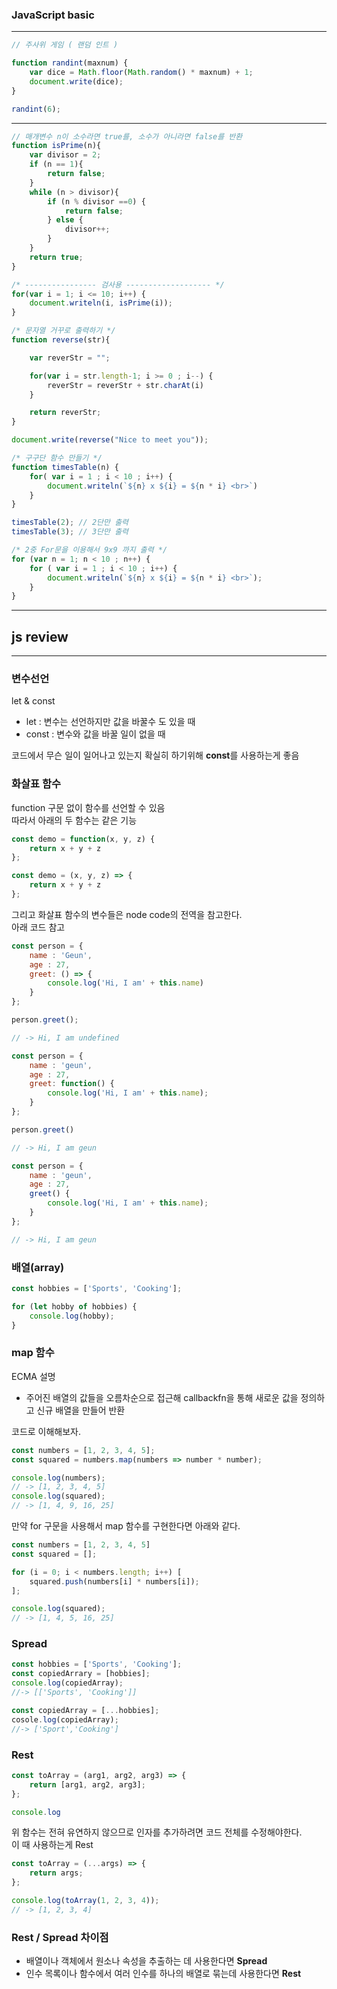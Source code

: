 ### JavaScript basic

---


```js
// 주사위 게임 ( 랜덤 인트 )

function randint(maxnum) {
    var dice = Math.floor(Math.random() * maxnum) + 1;
    document.write(dice);
}

randint(6);
```

---

```js
// 매개변수 n이 소수라면 true를, 소수가 아니라면 false를 반환
function isPrime(n){
    var divisor = 2;
    if (n == 1){
        return false;
    }
    while (n > divisor){
        if (n % divisor ==0) {
            return false;
        } else {
            divisor++;
        }
    }
    return true;
}

/* ---------------- 검사용 ------------------- */
for(var i = 1; i <= 10; i++) {
    document.writeln(i, isPrime(i));
}
```

```js
/* 문자열 거꾸로 출력하기 */
function reverse(str){

    var reverStr = "";

    for(var i = str.length-1; i >= 0 ; i--) {
        reverStr = reverStr + str.charAt(i)
    }

    return reverStr;
}

document.write(reverse("Nice to meet you"));
```

```js
/* 구구단 함수 만들기 */
function timesTable(n) {
    for( var i = 1 ; i < 10 ; i++) {
        document.writeln(`${n} x ${i} = ${n * i} <br>`)
    }
}

timesTable(2); // 2단만 출력
timesTable(3); // 3단만 출력
```

```js
/* 2중 For문을 이용해서 9x9 까지 출력 */
for (var n = 1; n < 10 ; n++) {
    for ( var i = 1 ; i < 10 ; i++) {
        document.writeln(`${n} x ${i} = ${n * i} <br>`);
    }
}
```

---

## js review

---
### 변수선언

let & const

- let : 변수는 선언하지만 값을 바꿀수 도 있을 때
- const : 변수와 값을 바꿀 일이 없을 때

코드에서 무슨 일이 일어나고 있는지 확실히 하기위해 **const**를 사용하는게 좋음

### 화살표 함수

function 구문 없이 함수를 선언할 수 있음  
따라서 아래의 두 함수는 같은 기능
```js
const demo = function(x, y, z) {
    return x + y + z
};

const demo = (x, y, z) => {
    return x + y + z
};
```

그리고 화살표 함수의 변수들은 node code의 전역을 참고한다.  
아래 코드 참고

```js
const person = {
    name : 'Geun',
    age : 27,
    greet: () => {
        console.log('Hi, I am' + this.name)
    }
};

person.greet();

// -> Hi, I am undefined

const person = {
    name : 'geun',
    age : 27,
    greet: function() {
        console.log('Hi, I am' + this.name);
    }
};

person.greet()

// -> Hi, I am geun

const person = {
    name : 'geun',
    age : 27,
    greet() {
        console.log('Hi, I am' + this.name);
    }
};

// -> Hi, I am geun
```

### 배열(array)

```js
const hobbies = ['Sports', 'Cooking'];

for (let hobby of hobbies) {
    console.log(hobby);
}
```

### map 함수

ECMA 설명
- 주어진 배열의 값들을 오름차순으로 접근해 callbackfn을 통해 새로운 값을 정의하고 신규 배열을 만들어 반환

코드로 이해해보자.
```js
const numbers = [1, 2, 3, 4, 5];
const squared = numbers.map(numbers => number * number);

console.log(numbers);
// -> [1, 2, 3, 4, 5]
console.log(squared);
// -> [1, 4, 9, 16, 25]
```

만약 for 구문을 사용해서 map 함수를 구현한다면 아래와 같다.

```js
const numbers = [1, 2, 3, 4, 5]
const squared = [];

for (i = 0; i < numbers.length; i++) [
    squared.push(numbers[i] * numbers[i]);
];

console.log(squared);
// -> [1, 4, 5, 16, 25]
```

### Spread

```js
const hobbies = ['Sports', 'Cooking'];
const copiedArrary = [hobbies];
console.log(copiedArray);
//-> [['Sports', 'Cooking']]

const copiedArray = [...hobbies];
cosole.log(copiedArray);
//-> ['Sport','Cooking']
```

### Rest

```js
const toArray = (arg1, arg2, arg3) => {
    return [arg1, arg2, arg3];
};

console.log
```
위 함수는 전혀 유연하지 않으므로 인자를 추가하려면 코드 전체를 수정해야한다.  
이 때 사용하는게 Rest

```js
const toArray = (...args) => {
    return args;
};

console.log(toArray(1, 2, 3, 4));
// -> [1, 2, 3, 4]
```

### Rest / Spread 차이점

- 배열이나 객체에서 원소나 속성을 추출하는 데 사용한다면 **Spread**
- 인수 목록이나 함수에서 여러 인수를 하나의 배열로 묶는데 사용한다면 **Rest**